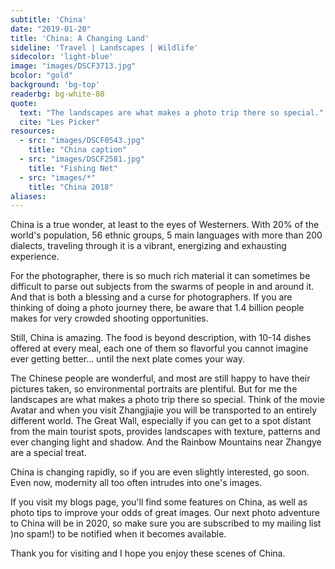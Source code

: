 ```yaml
---
subtitle: 'China'
date: "2019-01-20"
title: 'China: A Changing Land'
sideline: 'Travel | Landscapes | Wildlife'
sidecolor: 'light-blue'
image: "images/DSCF3713.jpg"
bcolor: "gold"
background: 'bg-top'
readerbg: bg-white-80
quote:
  text: "The landscapes are what makes a photo trip there so special."
  cite: "Les Picker"
resources:
  - src: "images/DSCF0543.jpg"
    title: "China caption"
  - src: "images/DSCF2581.jpg"
    title: "Fishing Net"
  - src: "images/*"
    title: "China 2018"
aliases:
---
```

China is a true wonder, at least to the eyes of Westerners. With 20% of the world's population, 56 ethnic groups, 5 main languages with more than 200 dialects, traveling through it is a vibrant, energizing and exhausting experience. 

For the photographer, there is so much rich material it can sometimes be difficult to parse out subjects from the swarms of people in and around it. And that is both a blessing and a curse for photographers. If you are thinking of doing a photo journey there, be aware that 1.4 billion people makes for very crowded shooting opportunities. 

Still, China is amazing. The food is beyond description, with 10-14 dishes offered at every meal, each one of them so flavorful you cannot imagine ever getting better… until the next plate comes your way. 

The Chinese people are wonderful, and most are still happy to have their pictures taken, so environmental portraits are plentiful. But for me the landscapes are what makes a photo trip there so special. Think of the movie Avatar and when you visit Zhangjiajie you will be transported to an entirely different world. The Great Wall, especially if you can get to a spot distant from the main tourist spots, provides landscapes with texture, patterns and ever changing light and shadow. And the Rainbow Mountains near Zhangye are a special treat. 

China is changing rapidly, so if you are even slightly interested, go soon. Even now, modernity all too often intrudes into one's images. 

If you visit my blogs page, you'll find some features on China, as well as photo tips to improve your odds of great images. Our next photo adventure to China will be in 2020, so make sure you are subscribed to my mailing list )no spam!) to be notified when it becomes available. 

Thank you for visiting and I hope you enjoy these scenes of China. 